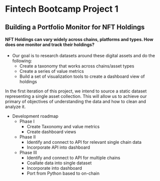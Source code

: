# Fintech Bootcamp Project 1
## Building a Portfolio Monitor for NFT Holdings

#### NFT Holdings can vary widely across chains, platforms and types. How does one monitor and track their holdings?
- Our goal is to research datasets around these digital assets and do the following:
    - Create a taxonomy that works across chains/asset types
    - Create a series of value metrics
    - Build a set of visualization tools to create a dashboard view of holdings


In the first iteration of this project, we intend to source a static dataset representing a single asset collection. This will allow us to achieve our primary of objectives of understanding the data and how to clean and analyze it. 
  - Development roadmap
    - Phase I
      - Create Taxonomy and value metrics
      - Create dashboard views
    - Phase II
      - Identify and connect to API for relevant single chain data
      - Incorporate API into dashboard
    - Phase III
      - Identify and connect to API for multiple chains
      - Coallate data into single dataset
      - Incorporate into dashboard
      - Port from Python based to on-chain

